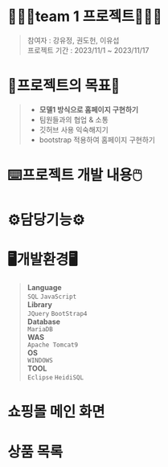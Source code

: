 # 🧑🏻‍💻team 1 프로젝트🧑🏻‍💻
> 참여자 : 강유정, 권도헌, 이유섭   
> 프로젝트 기간 : 2023/11/1 ~ 2023/11/17
# 📑프로젝트의 목표📑
> * **모델1 방식으로 홈페이지 구현하기**
> * 팀원들과의 협업 & 소통
> * 깃허브 사용 익숙해지기
> * bootstrap 적용하여 홈페이지 구현하기    

# ⌨️프로젝트 개발 내용🖱️
>
>

# ⚙️담당기능⚙️



# 🖥️개발환경🖥️
> **Language**   
> ```SQL``` ```JavaScript```   
> **Library**   
> ```JQuery``` ```BootStrap4```   
> **Database**   
> ```MariaDB```   
> **WAS**   
> ```Apache Tomcat9```   
> **OS**   
> ```WINDOWS```    
> **TOOL**   
> ```Eclipse``` ```HeidiSQL```   

# 쇼핑몰 메인 화면


# 상품 목록

